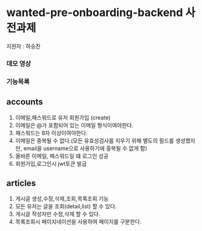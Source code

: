 # wanted-pre-onboarding-backend 사전과제

지원자 : 하승찬






### 데모 영상



### 기능목록

## accounts
1. 이메일,패스워드로 유저 회원가입 (create)
2. 이메일은 @가 포함되어 있는 이메일 형식이여야한다.
3. 패스워드는 8자 이상이여야한다.
4. 이메일은 중복될 수 없다.(모든 유효성검사를 지우기 위해 별도의 필드를 생성했지만, email을 username으로 사용하기에 중복될 수 없게 함)
5. 올바른 이메일, 패스워드일 떄 로그인 성공
6. 회원가입,로그인시 jwt토큰 발급

## articles
1. 게시글 생성,수정,삭제,조회,목록조회 기능
2. 모든 유저는 글을 조회(detail,list) 할 수 있다.
3. 게시글 작성자만 수정,삭제 할 수 있다.
4. 목록조회시 페이지네이션을 사용하여 페이지를 구분한다.